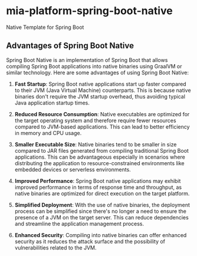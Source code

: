 # mia-platform-spring-boot-native
Native Template for Spring Boot

## Advantages of Spring Boot Native

Spring Boot Native is an implementation of Spring Boot that allows compiling Spring Boot applications into native binaries using GraalVM or similar technology. Here are some advantages of using Spring Boot Native:

1. **Fast Startup**: Spring Boot native applications start up faster compared to their JVM (Java Virtual Machine) counterparts. This is because native binaries don't require the JVM startup overhead, thus avoiding typical Java application startup times.

2. **Reduced Resource Consumption**: Native executables are optimized for the target operating system and therefore require fewer resources compared to JVM-based applications. This can lead to better efficiency in memory and CPU usage.

3. **Smaller Executable Size**: Native binaries tend to be smaller in size compared to JAR files generated from compiling traditional Spring Boot applications. This can be advantageous especially in scenarios where distributing the application to resource-constrained environments like embedded devices or serverless environments.

4. **Improved Performance**: Spring Boot native applications may exhibit improved performance in terms of response time and throughput, as native binaries are optimized for direct execution on the target platform.

5. **Simplified Deployment**: With the use of native binaries, the deployment process can be simplified since there's no longer a need to ensure the presence of a JVM on the target server. This can reduce dependencies and streamline the application management process.

6. **Enhanced Security**: Compiling into native binaries can offer enhanced security as it reduces the attack surface and the possibility of vulnerabilities related to the JVM.
